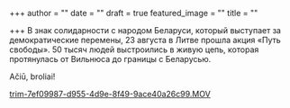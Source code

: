+++
author = ""
date = ""
draft = true
featured_image = ""
title = ""

+++
В знак солидарности с народом Беларуси, который выступает за демократические перемены, 23 августа в Литве прошла акция «Путь свободы». 50 тысяч людей выстроились в живую цепь, которая протянулась от Вильнюса до границы с Беларусью.

Ačiū, broliai!

[trim-7ef09987-d955-4d9e-8f49-9ace40a26c99.MOV](/uploads/trim-7ef09987-d955-4d9e-8f49-9ace40a26c99.MOV "trim-7ef09987-d955-4d9e-8f49-9ace40a26c99.MOV")
